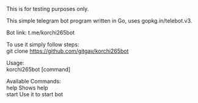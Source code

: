 This is for testing purposes only.  

This simple telegram bot program written in Go, uses gopkg.in/telebot.v3.  

Bot link: t.me/korchi265bot  

To use it simply follow steps:  
git clone https://github.com/gitgav/korchi265bot  

Usage:  
  korchi265bot [command]  

Available Commands:  
  help      Shows help  
  start     Use it to start bot  
